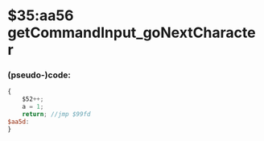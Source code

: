 ﻿
# $35:aa56 getCommandInput_goNextCharacter



### (pseudo-)code:
```js
{
	$52++;
	a = 1;
	return;	//jmp $99fd
$aa5d:
}
```




